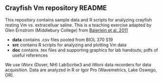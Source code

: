 ## Crayfish Vm repository README

This repository contains sample data and R scripts for analyzing crayfish resting Vm vs. extracelluar saline. This is a teaching exercise adapted by Glen Ernstrom (Middlebury College) from [Baierlein et al. 2011](https://www.jove.com/video/2322/membrane-potentials-synaptic-responses-neuronal-circuitry)

- **data** contains .csv files pooled from BIOL 370 S19 
- **src** contains R scripts for analyzing and plotting Vm data
- **doc** contains .tex files and supporting graphics for lab handouts; pdfs of useful references

We use iWorx (Dover, NH) LabScirbe3 and iWorx data recorders for data acquisition. Data are analyzed in R or Igor Pro (Wavemetrics, Lake Oswego, OR).